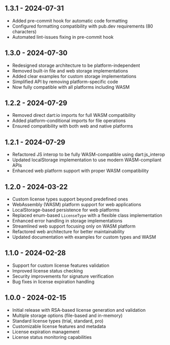 ## 1.3.1 - 2024-07-31
- Added pre-commit hook for automatic code formatting
- Configured formatting compatibility with pub.dev requirements (80 characters)
- Automated lint-issues fixing in pre-commit hook

## 1.3.0 - 2024-07-30
- Redesigned storage architecture to be platform-independent
- Removed built-in file and web storage implementations
- Added clear examples for custom storage implementations
- Simplified API by removing platform-specific code
- Now fully compatible with all platforms including WASM

## 1.2.2 - 2024-07-29
- Removed direct dart:io imports for full WASM compatibility
- Added platform-conditional imports for file operations
- Ensured compatibility with both web and native platforms

## 1.2.1 - 2024-07-29
- Refactored JS interop to be fully WASM-compatible using dart:js_interop
- Updated localStorage implementation to use modern WASM-compliant APIs
- Enhanced web platform support with proper WASM compatibility

## 1.2.0 - 2024-03-22
- Custom license types support beyond predefined ones
- WebAssembly (WASM) platform support for web applications
- LocalStorage-based persistence for web platforms
- Replaced enum-based `LicenseType` with a flexible class implementation
- Enhanced error handling in storage implementations
- Streamlined web support focusing only on WASM platform
- Refactored web architecture for better maintainability
- Updated documentation with examples for custom types and WASM

## 1.1.0 - 2024-02-28
- Support for custom license features validation
- Improved license status checking
- Security improvements for signature verification
- Bug fixes in license expiration handling

## 1.0.0 - 2024-02-15
- Initial release with RSA-based license generation and validation
- Multiple storage options (file-based and in-memory)
- Standard license types (trial, standard, pro)
- Customizable license features and metadata
- License expiration management
- License status monitoring capabilities
